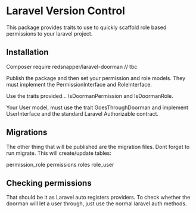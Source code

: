 # Laravel Version Control

This package provides traits to use to quickly scaffold role based permissions to your laravel project.

## Installation

Composer require redsnapper/laravel-doorman // tbc

Publish the package and then set your permission and role models. They must implement the PermissionInterface and RoleInterface.

Use the traits provided... IsDoormanPermission and IsDoormanRole. 

Your User model, must use the trait GoesThroughDoorman and implement UserInterface and the standard Laravel Authorizable contract.

## Migrations

The other thing that will be published are the migration files. Dont forget to run migrate. This will create/update tables:

permission_role
permissions
roles
role_user

## Checking permissions

That should be it as Laravel auto registers providers. To check whether the doorman will let a user through, just use the normal laravel auth methods.
